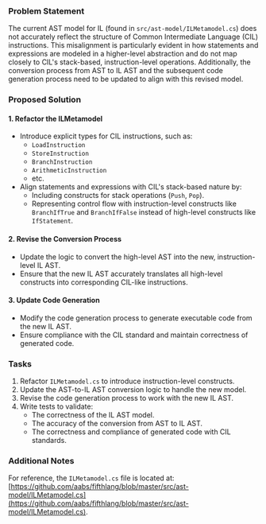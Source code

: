 ### Problem Statement
The current AST model for IL (found in `src/ast-model/ILMetamodel.cs`) does not accurately reflect the structure of Common Intermediate Language (CIL) instructions. This misalignment is particularly evident in how statements and expressions are modeled in a higher-level abstraction and do not map closely to CIL's stack-based, instruction-level operations. Additionally, the conversion process from AST to IL AST and the subsequent code generation process need to be updated to align with this revised model.

### Proposed Solution
#### 1. Refactor the ILMetamodel
- Introduce explicit types for CIL instructions, such as:
  - `LoadInstruction`
  - `StoreInstruction`
  - `BranchInstruction`
  - `ArithmeticInstruction`
  - etc.
- Align statements and expressions with CIL's stack-based nature by:
  - Including constructs for stack operations (`Push`, `Pop`).
  - Representing control flow with instruction-level constructs like `BranchIfTrue` and `BranchIfFalse` instead of high-level constructs like `IfStatement`.

#### 2. Revise the Conversion Process
- Update the logic to convert the high-level AST into the new, instruction-level IL AST.
- Ensure that the new IL AST accurately translates all high-level constructs into corresponding CIL-like instructions.

#### 3. Update Code Generation
- Modify the code generation process to generate executable code from the new IL AST.
- Ensure compliance with the CIL standard and maintain correctness of generated code.

### Tasks
1. Refactor `ILMetamodel.cs` to introduce instruction-level constructs.
2. Update the AST-to-IL AST conversion logic to handle the new model.
3. Revise the code generation process to work with the new IL AST.
4. Write tests to validate:
   - The correctness of the IL AST model.
   - The accuracy of the conversion from AST to IL AST.
   - The correctness and compliance of generated code with CIL standards.

### Additional Notes
For reference, the `ILMetamodel.cs` file is located at: [https://github.com/aabs/fifthlang/blob/master/src/ast-model/ILMetamodel.cs](https://github.com/aabs/fifthlang/blob/master/src/ast-model/ILMetamodel.cs).
